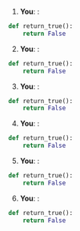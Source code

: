 1. **You**: : 
```python
def return_true():
    return False
```
2. **You**: : 
```python
def return_true():
    return False
```
3. **You**: : 
```python
def return_true():
    return False
```
4. **You**: : 
```python
def return_true():
    return False
```
5. **You**: : 
```python
def return_true():
    return False
```
6. **You**: : 
```python
def return_true():
    return False
```